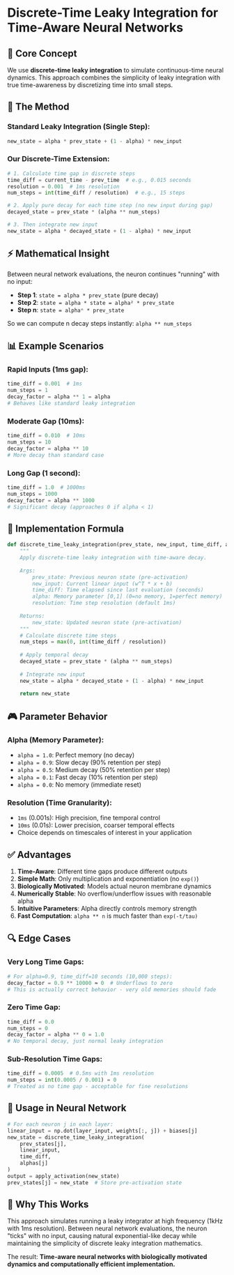 # Discrete-Time Leaky Integration for Time-Aware Neural Networks

## 🎯 **Core Concept**

We use **discrete-time leaky integration** to simulate continuous-time neural dynamics. This approach combines the simplicity of leaky integration with true time-awareness by discretizing time into small steps.

## 🧠 **The Method**

### **Standard Leaky Integration (Single Step):**
```python
new_state = alpha * prev_state + (1 - alpha) * new_input
```

### **Our Discrete-Time Extension:**
```python
# 1. Calculate time gap in discrete steps
time_diff = current_time - prev_time  # e.g., 0.015 seconds
resolution = 0.001  # 1ms resolution
num_steps = int(time_diff / resolution)  # e.g., 15 steps

# 2. Apply pure decay for each time step (no new input during gap)
decayed_state = prev_state * (alpha ** num_steps)

# 3. Then integrate new input
new_state = alpha * decayed_state + (1 - alpha) * new_input
```

## ⚡ **Mathematical Insight**

Between neural network evaluations, the neuron continues "running" with no input:
- **Step 1**: `state = alpha * prev_state` (pure decay)
- **Step 2**: `state = alpha * state = alpha² * prev_state`
- **Step n**: `state = alphaⁿ * prev_state`

So we can compute n decay steps instantly: `alpha ** num_steps`

## 📊 **Example Scenarios**

### **Rapid Inputs (1ms gap):**
```python
time_diff = 0.001  # 1ms
num_steps = 1
decay_factor = alpha ** 1 = alpha
# Behaves like standard leaky integration
```

### **Moderate Gap (10ms):**
```python
time_diff = 0.010  # 10ms  
num_steps = 10
decay_factor = alpha ** 10
# More decay than standard case
```

### **Long Gap (1 second):**
```python
time_diff = 1.0  # 1000ms
num_steps = 1000
decay_factor = alpha ** 1000
# Significant decay (approaches 0 if alpha < 1)
```

## 🔧 **Implementation Formula**

```python
def discrete_time_leaky_integration(prev_state, new_input, time_diff, alpha, resolution=0.001):
    """
    Apply discrete-time leaky integration with time-aware decay.
    
    Args:
        prev_state: Previous neuron state (pre-activation)
        new_input: Current linear input (w^T * x + b)
        time_diff: Time elapsed since last evaluation (seconds)
        alpha: Memory parameter [0,1] (0=no memory, 1=perfect memory)
        resolution: Time step resolution (default 1ms)
    
    Returns:
        new_state: Updated neuron state (pre-activation)
    """
    # Calculate discrete time steps
    num_steps = max(0, int(time_diff / resolution))
    
    # Apply temporal decay
    decayed_state = prev_state * (alpha ** num_steps)
    
    # Integrate new input
    new_state = alpha * decayed_state + (1 - alpha) * new_input
    
    return new_state
```

## 🎮 **Parameter Behavior**

### **Alpha (Memory Parameter):**
- `alpha = 1.0`: Perfect memory (no decay)
- `alpha = 0.9`: Slow decay (90% retention per step)
- `alpha = 0.5`: Medium decay (50% retention per step)  
- `alpha = 0.1`: Fast decay (10% retention per step)
- `alpha = 0.0`: No memory (immediate reset)

### **Resolution (Time Granularity):**
- `1ms` (0.001s): High precision, fine temporal control
- `10ms` (0.01s): Lower precision, coarser temporal effects
- Choice depends on timescales of interest in your application

## ✅ **Advantages**

1. **Time-Aware**: Different time gaps produce different outputs
2. **Simple Math**: Only multiplication and exponentiation (no `exp()`)
3. **Biologically Motivated**: Models actual neuron membrane dynamics
4. **Numerically Stable**: No overflow/underflow issues with reasonable alpha
5. **Intuitive Parameters**: Alpha directly controls memory strength
6. **Fast Computation**: `alpha ** n` is much faster than `exp(-t/tau)`

## 🔍 **Edge Cases**

### **Very Long Time Gaps:**
```python
# For alpha=0.9, time_diff=10 seconds (10,000 steps):
decay_factor = 0.9 ** 10000 ≈ 0  # Underflows to zero
# This is actually correct behavior - very old memories should fade
```

### **Zero Time Gap:**
```python
time_diff = 0.0
num_steps = 0  
decay_factor = alpha ** 0 = 1.0
# No temporal decay, just normal leaky integration
```

### **Sub-Resolution Time Gaps:**
```python
time_diff = 0.0005  # 0.5ms with 1ms resolution
num_steps = int(0.0005 / 0.001) = 0
# Treated as no time gap - acceptable for fine resolutions
```

## 🎯 **Usage in Neural Network**

```python
# For each neuron j in each layer:
linear_input = np.dot(layer_input, weights[:, j]) + biases[j]
new_state = discrete_time_leaky_integration(
    prev_states[j], 
    linear_input, 
    time_diff, 
    alphas[j]
)
output = apply_activation(new_state)
prev_states[j] = new_state  # Store pre-activation state
```

## 🔄 **Why This Works**

This approach simulates running a leaky integrator at high frequency (1kHz with 1ms resolution). Between neural network evaluations, the neuron "ticks" with no input, causing natural exponential-like decay while maintaining the simplicity of discrete leaky integration mathematics.

The result: **Time-aware neural networks with biologically motivated dynamics and computationally efficient implementation.**